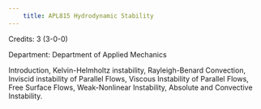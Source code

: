 ```yaml
---
    title: APL815 Hydrodynamic Stability
---
```

Credits: 3 (3-0-0)

Department: Department of Applied Mechanics

Introduction, Kelvin-Helmholtz instability, Rayleigh-Benard Convection, Inviscid instability of Parallel Flows, Viscous Instability of Parallel Flows, Free Surface Flows, Weak-Nonlinear Instability, Absolute and Convective Instability.